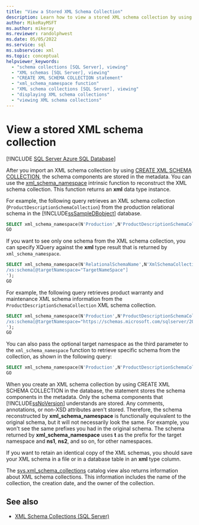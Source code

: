 ```yaml
---
title: "View a Stored XML Schema Collection"
description: Learn how to view a stored XML schema collection by using the XQuery function xml_schema_namespace().
author: MikeRayMSFT
ms.author: mikeray
ms.reviewer: randolphwest
ms.date: 05/05/2022
ms.service: sql
ms.subservice: xml
ms.topic: conceptual
helpviewer_keywords:
  - "schema collections [SQL Server], viewing"
  - "XML schemas [SQL Server], viewing"
  - "CREATE XML SCHEMA COLLECTION statement"
  - "xml_schema_namespace function"
  - "XML schema collections [SQL Server], viewing"
  - "displaying XML schema collections"
  - "viewing XML schema collections"
---
```

# View a stored XML schema collection

[!INCLUDE [SQL Server Azure SQL Database](../../includes/applies-to-version/sql-asdb-asdbmi.md)]

After you import an XML schema collection by using [CREATE XML SCHEMA COLLECTION](../../t-sql/statements/create-xml-schema-collection-transact-sql.md), the schema components are stored in the metadata. You can use the [xml_schema_namespace](../../t-sql/xml/xml-schema-namespace.md) intrinsic function to reconstruct the XML schema collection. This function returns an **xml** data type instance.

For example, the following query retrieves an XML schema collection (`ProductDescriptionSchemaCollection`) from the production relational schema in the [!INCLUDE[ssSampleDBobject](../../includes/sssampledbobject-md.md)] database.

```sql
SELECT xml_schema_namespace(N'Production',N'ProductDescriptionSchemaCollection');
GO
```

If you want to see only one schema from the XML schema collection, you can specify XQuery against the **xml** type result that is returned by `xml_schema_namespace`.

```sql
SELECT xml_schema_namespace(N'RelationalSchemaName',N'XmlSchemaCollectionName').query('
/xs:schema[@targetNamespace="TargetNameSpace"]
');
GO
```

For example, the following query retrieves product warranty and maintenance XML schema information from the `ProductDescriptionSchemaCollection` XML schema collection.

```sql
SELECT xml_schema_namespace(N'Production',N'ProductDescriptionSchemaCollection').query('
/xs:schema[@targetNamespace="https://schemas.microsoft.com/sqlserver/2004/07/adventure-works/ProductModelWarrAndMain"]
');
GO
```

You can also pass the optional target namespace as the third parameter to the `xml_schema_namespace` function to retrieve specific schema from the collection, as shown in the following query:

```sql
SELECT xml_schema_namespace(N'Production',N'ProductDescriptionSchemaCollection', N'https://schemas.microsoft.com/sqlserver/2004/07/adventure-works/ProductModelWarrAndMain');
GO
```

When you create an XML schema collection by using CREATE XML SCHEMA COLLECTION in the database, the statement stores the schema components in the metadata. Only the schema components that [!INCLUDE[ssNoVersion](../../includes/ssnoversion-md.md)] understands are stored. Any comments, annotations, or non-XSD attributes aren't stored. Therefore, the schema reconstructed by **xml_schema_namespace** is functionally equivalent to the original schema, but it will not necessarily look the same. For example, you won't see the same prefixes you had in the original schema. The schema returned by **xml_schema_namespace** uses **t** as the prefix for the target namespace and **ns1**, **ns2**, and so on, for other namespaces.

If you want to retain an identical copy of the XML schemas, you should save your XML schema in a file or in a database table in an **xml** type column.

The [sys.xml_schema_collections](../../relational-databases/system-catalog-views/sys-xml-schema-collections-transact-sql.md) catalog view also returns information about XML schema collections. This information includes the name of the collection, the creation date, and the owner of the collection.

## See also

- [XML Schema Collections &#40;SQL Server&#41;](../../relational-databases/xml/xml-schema-collections-sql-server.md)
